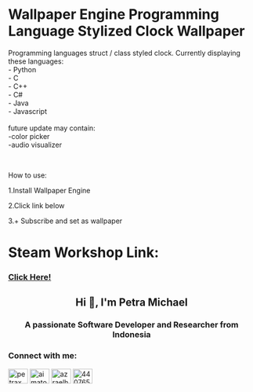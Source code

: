 <h1>Wallpaper Engine Programming Language Stylized Clock Wallpaper</h1>
<p>Programming languages struct / class styled clock. Currently displaying these languages:<br>
- Python<br>
- C<br>
- C++<br>
- C#<br>
- Java<br>
- Javascript<br>
<br>
future update may contain:<br>
-color picker<br>
-audio visualizer</p></br>
<p>How to use:</p>
<p>1.Install Wallpaper Engine</p>
<p>2.Click link below</p>
<p>3.+ Subscribe and set as wallpaper</p>
<p></p>
<h1>Steam Workshop Link:</h1>
<h3><a href="https://steamcommunity.com/sharedfiles/filedetails/?id=3238355078">Click Here!</a></h3>

<h2 align="center">Hi 👋, I'm Petra Michael</h2>
<h3 align="center">A passionate Software Developer and Researcher from Indonesia</h3>

<h3 align="left">Connect with me:</h3>
<p align="left">
<a href="https://twitter.com/michaelxpetra" target="blank"><img align="center" src="https://raw.githubusercontent.com/rahuldkjain/github-profile-readme-generator/master/src/images/icons/Social/twitter.svg" alt="petraxmichael" height="30" width="40" /></a>
<a href="https://id.linkedin.com/in/aimatochysia" target="blank"><img align="center" src="https://upload.wikimedia.org/wikipedia/commons/c/ca/LinkedIn_logo_initials.png?20140125013055" alt="aimatochysia" height="30" width="40" /></a>
<a href="https://instagram.com/azraelhael" target="blank"><img align="center" src="https://raw.githubusercontent.com/rahuldkjain/github-profile-readme-generator/master/src/images/icons/Social/instagram.svg" alt="azraelhael" height="30" width="40" /></a>
<a href="https://discordapp.com/users/440765281539850241" target="blank"><img align="center" src="https://raw.githubusercontent.com/rahuldkjain/github-profile-readme-generator/master/src/images/icons/Social/discord.svg" alt="440765281539850241" height="30" width="40" /></a>
</p>
